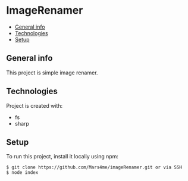 # ImageRenamer

* [General info](#general-info)
* [Technologies](#technologies)
* [Setup](#setup)

## General info
This project is simple image renamer.
	
## Technologies
Project is created with:
* fs
* sharp
	
## Setup
To run this project, install it locally using npm:

```
$ git clone https://github.com/Mars4me/imageRenamer.git or via SSH
$ node index
